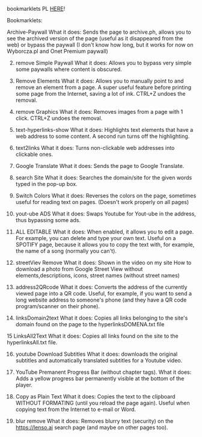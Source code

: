 bookmarklets PL [HERE](https://sites.google.com/view/bookmarklets-m7400/strona-g%C5%82%C3%B3wna)!

Bookmarklets:

Archive-Paywall
What it does: Sends the page to archive.ph, allows you to see the archived version of the page (useful as it disappeared from the web) or bypass the paywall (I don't know how long, but it works for now on Wyborcza.pl and Onet Premium paywall)

2. remove Simple Paywall
What it does: Allows you to bypass very simple some paywalls where content is obscured.

3. Remove Elements
What it does: Allows you to manually point to and remove an element from a page. A super useful feature before printing some page from the Internet, saving a lot of ink. CTRL+Z undoes the removal.

4. remove Graphics
What it does: Removes images from a page with 1 click. CTRL+Z undoes the removal.

5. text-hyperlinks-show
What it does: Highlights text elements that have a web address to some content. A second run turns off the highlighting.

6. text2links
What it does: Turns non-clickable web addresses into clickable ones. 

7. Google Translate
What it does: Sends the page to Google Translate.

8. search Site
What it does: Searches the domain/site for the given words typed in the pop-up box.

9. Switch Colors
What it does: Reverses the colors on the page, sometimes useful for reading text on pages. (Doesn't work properly on all pages)

10. yout-ube ADS
What it does: Swaps Youtube for Yout-ube in the address, thus bypassing some ads.

11. ALL EDITABLE
What it does: When enabled, it allows you to edit a page. For example, you can delete and type your own text. 
Useful on a SPOTIFY page, because it allows you to copy the text with, for example, the name of a song (normally you can't).

12. streetViev Remove
What it does: Shown in the video on my site
How to download a photo from Google Street View without elements,descriptions, icons, street names (without street names)

13. address2QRcode
What it does: Converts the address of the currently viewed page into a QR code. Useful, for example, if you want to send a long website address to someone's phone (and they have a QR code program/scanner on their phone). 

14. linksDomain2text
What it does: Copies all links belonging to the site's domain found on the page to the hyperlinksDOMENA.txt file

15 LinksAll2Text
What it does: Copies all links found on the site to the hyperlinksAll.txt file.

16. youtube Download Subtitles
What it does: downloads the original subtitles and automatically translated subtitles for a Youtube video.

17. YouTube Premanent Progress Bar (without chapter tags).
What it does: Adds a yellow progress bar permanently visible at the bottom of the player.

18. Copy as Plain Text
What it does: Copies the text to the clipboard WITHOUT FORMATING (until you reload the page again). Useful when copying text from the Internet to e-mail or Word.

19. blur remove
What it does: Removes blurry text (security) on the https://lenso.ai search page (and maybe on other pages too). 
